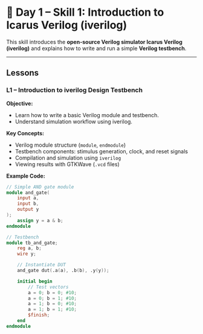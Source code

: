 # 🔹 Day 1 – Skill 1: Introduction to Icarus Verilog (iverilog)

This skill introduces the **open-source Verilog simulator Icarus Verilog (iverilog)** and explains how to write and run a simple **Verilog testbench**.

---

## Lessons

### L1 – Introduction to iverilog Design Testbench
**Objective:**  
- Learn how to write a basic Verilog module and testbench.  
- Understand simulation workflow using iverilog.

**Key Concepts:**  
- Verilog module structure (`module`, `endmodule`)  
- Testbench components: stimulus generation, clock, and reset signals  
- Compilation and simulation using `iverilog`  
- Viewing results with GTKWave (`.vcd` files)  

**Example Code:**
```verilog
// Simple AND gate module
module and_gate(
    input a,
    input b,
    output y
);
    assign y = a & b;
endmodule

// Testbench
module tb_and_gate;
    reg a, b;
    wire y;

    // Instantiate DUT
    and_gate dut(.a(a), .b(b), .y(y));

    initial begin
        // Test vectors
        a = 0; b = 0; #10;
        a = 0; b = 1; #10;
        a = 1; b = 0; #10;
        a = 1; b = 1; #10;
        $finish;
    end
endmodule
